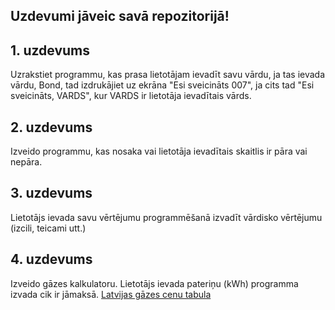 ## Uzdevumi jāveic savā repozitorijā!
## 1. uzdevums
Uzrakstiet programmu, kas prasa lietotājam ievadīt savu vārdu, ja tas ievada vārdu, Bond, tad izdrukājiet uz ekrāna "Esi sveicināts 007", ja cits tad "Esi sveicināts, VARDS", kur VARDS ir lietotāja ievadītais vārds.

## 2. uzdevums
Izveido programmu, kas nosaka vai lietotāja ievadītais skaitlis ir pāra vai nepāra.

## 3. uzdevums
Lietotājs ievada savu vērtējumu programmēšanā izvadīt vārdisko vērtējumu (izcili, teicami utt.)

## 4. uzdevums
Izveido gāzes kalkulatoru. Lietotājs ievada pateriņu (kWh) programma izvada cik ir jāmaksā. [Latvijas gāzes cenu tabula](https://lg.lv/majoklim/tarifi-un-kalkulators)
